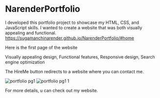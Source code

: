 # NarenderPortfolio
I developed this portfolio project to showcase my HTML, CSS, and JavaScript skills. I wanted to create a website that was both visually appealing and functional.
https://sugamanchinarender.github.io/NarenderPortfolio/#home


Here is the first page of the website

Visually appealing design, Functional features, Responsive design, Search engine optimization

The HireMe button redirects to a website where you can contact me.


![portfolio pg1](https://github.com/SugamanchiNarender/NarenderPortfolio/assets/110886441/87416ecf-7a9e-4c4d-9d28-43b9c1c5466a)
![portfolio pg1 1](https://github.com/SugamanchiNarender/NarenderPortfolio/assets/110886441/10f3cd81-b2bb-46dc-88b8-0775bd171e38)

For more details, u can check out my website.
